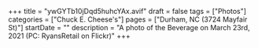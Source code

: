 +++
title = "ywGYTb10jDqd5huhcYAx.avif"
draft = false
tags = ["Photos"]
categories = ["Chuck E. Cheese's"]
pages = ["Durham, NC (3724 Mayfair St)"]
startDate = ""
description = "A photo of the Beverage on March 23rd, 2021 (PC: RyansRetail on Flickr)"
+++
